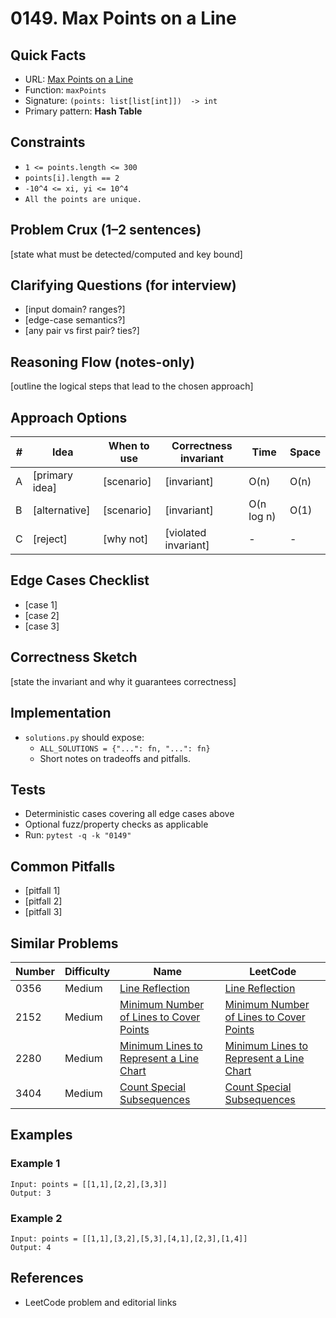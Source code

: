 # 0149. Max Points on a Line

## Quick Facts

- URL: [Max Points on a Line](https://leetcode.com/problems/max-points-on-a-line/)
- Function: `maxPoints`
- Signature: `(points: list[list[int]])  -> int`
- Primary pattern: **Hash Table**

## Constraints

- `1 <= points.length <= 300`
- `points[i].length == 2`
- `-10^4 <= xi, yi <= 10^4`
- `All the points are unique.`

## Problem Crux (1–2 sentences)

[state what must be detected/computed and key bound]

## Clarifying Questions (for interview)

- [input domain? ranges?]
- [edge-case semantics?]
- [any pair vs first pair? ties?]

## Reasoning Flow (notes-only)

[outline the logical steps that lead to the chosen approach]

## Approach Options

| #   | Idea           | When to use | Correctness invariant | Time       | Space |
| --- | -------------- | ----------- | --------------------- | ---------- | ----- |
| A   | [primary idea] | [scenario]  | [invariant]           | O(n)       | O(n)  |
| B   | [alternative]  | [scenario]  | [invariant]           | O(n log n) | O(1)  |
| C   | [reject]       | [why not]   | [violated invariant]  | -          | -     |

## Edge Cases Checklist

- [case 1]
- [case 2]
- [case 3]

## Correctness Sketch

[state the invariant and why it guarantees correctness]

## Implementation

- `solutions.py` should expose:
    - `ALL_SOLUTIONS = {"...": fn, "...": fn}`
    - Short notes on tradeoffs and pitfalls.

## Tests

- Deterministic cases covering all edge cases above
- Optional fuzz/property checks as applicable
- Run: `pytest -q -k "0149"`

## Common Pitfalls

- [pitfall 1]
- [pitfall 2]
- [pitfall 3]

## Similar Problems

| Number | Difficulty | Name                                                                                                 | LeetCode                                                                                                          |
| ------ | ---------- | ---------------------------------------------------------------------------------------------------- | ----------------------------------------------------------------------------------------------------------------- |
| 0356   | Medium     | [Line Reflection](../0356-line-reflection/readme.md)                                                 | [Line Reflection](https://leetcode.com/problems/line-reflection/)                                                 |
| 2152   | Medium     | [Minimum Number of Lines to Cover Points](../2152-minimum-number-of-lines-to-cover-points/readme.md) | [Minimum Number of Lines to Cover Points](https://leetcode.com/problems/minimum-number-of-lines-to-cover-points/) |
| 2280   | Medium     | [Minimum Lines to Represent a Line Chart](../2280-minimum-lines-to-represent-a-line-chart/readme.md) | [Minimum Lines to Represent a Line Chart](https://leetcode.com/problems/minimum-lines-to-represent-a-line-chart/) |
| 3404   | Medium     | [Count Special Subsequences](../3404-count-special-subsequences/readme.md)                           | [Count Special Subsequences](https://leetcode.com/problems/count-special-subsequences/)                           |

## Examples

### Example 1

```text
Input: points = [[1,1],[2,2],[3,3]]
Output: 3
```

### Example 2

```text
Input: points = [[1,1],[3,2],[5,3],[4,1],[2,3],[1,4]]
Output: 4
```

## References

- LeetCode problem and editorial links
